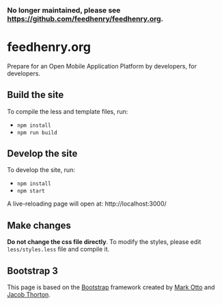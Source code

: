 ### No longer maintained, please see https://github.com/feedhenry/feedhenry.org.

# feedhenry.org

Prepare for an Open Mobile Application Platform by developers, for developers.

## Build the site

To compile the less and template files, run:

* `npm install`
* `npm run build`

## Develop the site

To develop the site, run:

* `npm install`
* `npm start`

A live-reloading page will open at: http://localhost:3000/


## Make changes

**Do not change the css file directly**. To modify the styles, please edit `less/styles.less` file and compile it.

## Bootstrap 3

This page is based on the [Bootstrap](http://getbootstrap.com/) framework created by [Mark Otto](https://twitter.com/mdo) and [Jacob Thorton](https://twitter.com/fat).
